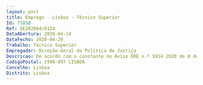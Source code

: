 ```yaml
--- 
layout: post
title: Emprego - Lisboa - Técnico Superior
Id: 75850
Ref: OE202004/0124
DataAbertura: 2020-04-14
DataFecho: 2020-04-20
Trabalho: Técnico Superior
Empregador: Direção-Geral da Política de Justiça
Descricao: De acordo com o constante no Aviso DRE n.º 5914 2020 de 8 de abril
CodigoPostal: 1990-097 LISBOA
Concelho: Lisboa
Distrito: Lisboa
--- 
```

